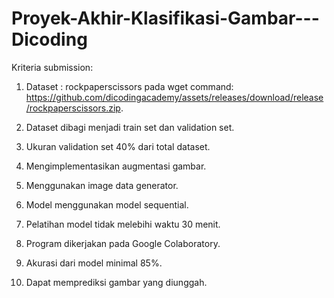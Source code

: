# Proyek-Akhir-Klasifikasi-Gambar---Dicoding

Kriteria submission:

1. Dataset : rockpaperscissors pada wget command: https://github.com/dicodingacademy/assets/releases/download/release/rockpaperscissors.zip.

2. Dataset dibagi menjadi train set dan validation set.

3. Ukuran validation set 40% dari total dataset.

4. Mengimplementasikan augmentasi gambar.

5. Menggunakan image data generator.

6. Model menggunakan model sequential.

7. Pelatihan model tidak melebihi waktu 30 menit.

8. Program dikerjakan pada Google Colaboratory.

9. Akurasi dari model minimal 85%.

10. Dapat memprediksi gambar yang diunggah.
